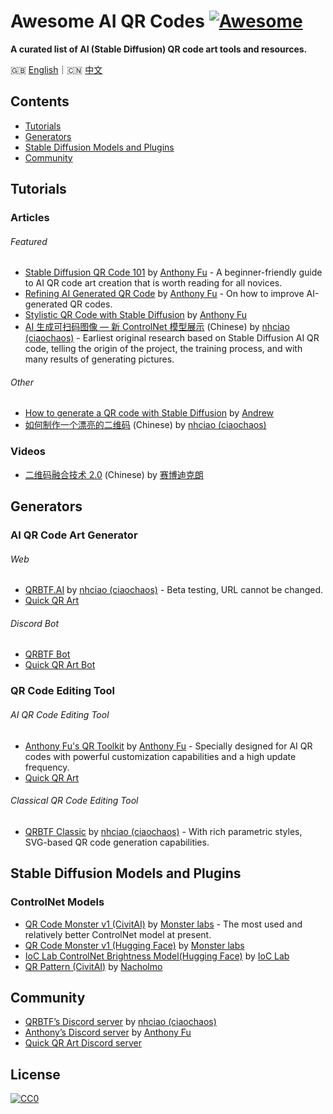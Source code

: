 # Awesome AI QR Codes [![Awesome](https://awesome.re/badge.svg)](https://awesome.re)

**A curated list of AI (Stable Diffusion) QR code art tools and resources.**

🇬🇧 [English](README.md)｜🇨🇳 [中文](README-zh.md)

## Contents

- [Tutorials](#tutorials)
- [Generators](#generators)
- [Stable Diffusion Models and Plugins](#stable-diffusion-models-and-plugins)
- [Community](#community)

## Tutorials

### Articles

###### Featured

- [Stable Diffusion QR Code 101](https://antfu.me/posts/ai-qrcode-101) by [Anthony Fu](https://antfu.me/) - A beginner-friendly guide to AI QR code art creation that is worth reading for all novices.
- [Refining AI Generated QR Code](https://antfu.me/posts/ai-qrcode-refine) by [Anthony Fu](https://antfu.me/) - On how to improve AI-generated QR codes.
- [Stylistic QR Code with Stable Diffusion](https://antfu.me/posts/ai-qrcode) by [Anthony Fu](https://antfu.me/)
- [AI 生成可扫码图像 — 新 ControlNet 模型展示](https://mp.weixin.qq.com/s/i4WR5ULH1ZZYl8Watf3EPw) (Chinese) by [nhciao (ciaochaos)](https://github.com/ciaochaos) - Earliest original research based on Stable Diffusion AI QR code, telling the origin of the project, the training process, and with many results of generating pictures.

###### Other

- [How to generate a QR code with Stable Diffusion](https://stable-diffusion-art.com/qr-code/) by [Andrew](https://stable-diffusion-art.com/author/andrewon2/)
- [如何制作一个漂亮的二维码](https://mp.weixin.qq.com/s/_Oy9I9FqPXhfwN9IUhf6_g) (Chinese) by [nhciao (ciaochaos)](https://github.com/ciaochaos)

### Videos

- [二维码融合技术 2.0](https://www.bilibili.com/video/BV1zF411R7xg/) (Chinese) by [赛博迪克朗](https://space.bilibili.com/339984)

## Generators

### AI QR Code Art Generator

###### Web

- [QRBTF.AI](https://qrbtf.com/ai) by [nhciao (ciaochaos)](https://github.com/ciaochaos) - Beta testing, URL cannot be changed.
- [Quick QR Art](https://beta.quickqr.art/generate)

###### Discord Bot

- [QRBTF Bot](https://discord.gg/V9CNuqYfte)
- [Quick QR Art Bot](https://top.gg/bot/1117660105962438706)

### QR Code Editing Tool

###### AI QR Code Editing Tool

- [Anthony Fu's QR Toolkit](https://qrcode.antfu.me/) by [Anthony Fu](https://antfu.me/) - Specially designed for AI QR codes with powerful customization capabilities and a high update frequency.
- [Quick QR Art](https://quickqr.art/)

###### Classical QR Code Editing Tool

- [QRBTF Classic](https://classic.qrbtf.com/) by [nhciao (ciaochaos)](https://github.com/ciaochaos) - With rich parametric styles, SVG-based QR code generation capabilities.

## Stable Diffusion Models and Plugins

### ControlNet Models

- [QR Code Monster v1 (CivitAI)](https://civitai.com/models/111006?modelVersionId=119698) by [Monster labs](https://huggingface.co/monster-labs) - The most used and relatively better ControlNet model at present.
- [QR Code Monster v1 (Hugging Face)](https://huggingface.co/monster-labs/control_v1p_sd15_qrcode_monster) by [Monster labs](https://huggingface.co/monster-labs)
- [IoC Lab ControlNet Brightness Model(Hugging Face)](https://huggingface.co/ioclab/ioc-controlnet/tree/main/models) by [IoC Lab](https://huggingface.co/ioclab)
- [QR Pattern (CivitAI)](https://civitai.com/models/90940/controlnet-qr-pattern-qr-codes) by [Nacholmo](https://civitai.com/user/Nacholmo)

## Community

- [QRBTF’s Discord server](https://discord.gg/V9CNuqYfte) by [nhciao (ciaochaos)](https://github.com/ciaochaos)
- [Anthony’s Discord server](https://chat.antfu.me/) by [Anthony Fu](https://antfu.me/)
- [Quick QR Art Discord server](https://discord.com/invite/quickqrart)

## License

[![CC0](http://i.creativecommons.org/p/zero/1.0/88x31.png)](http://creativecommons.org/publicdomain/zero/1.0/)
